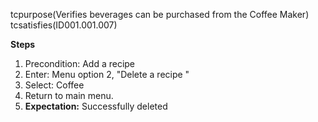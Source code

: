 tcpurpose(Verifies beverages can be purchased from the Coffee Maker)
tcsatisfies(ID001.001.007)

**Steps**
1. Precondition: Add a recipe 
1. Enter: Menu option 2, "Delete a recipe "
1. Select: Coffee
1. Return to main menu.
1. **Expectation:** Successfully deleted
